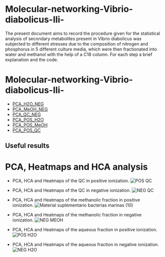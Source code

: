 # Molecular-networking-Vibrio-diabolicus-Ili-
The present document aims to record the procedure given for the statistical analysis of secondary metabolites present in Vibrio diabolicus was subjected to different stresses due to the composition of nitrogen and phosphorus in 5 different culture media, which were then fractionated into water and methanol with the help of a C18 column. For each step a brief explanation and the code.
# Molecular-networking-Vibrio-diabolicus-Ili-
- [PCA_H2O_NEG](https://github.com/IKIAM-NPLab/Molecular-networking-Vibrio-diabolicus-Ili-/blob/0d29c7ee37cebd13264277641863cdef4cc9326d/PCA_H2O_NEG.Rmd)
- [PCA_MeOH_NEG](https://github.com/IKIAM-NPLab/Molecular-networking-Vibrio-diabolicus-Ili-/blob/0d29c7ee37cebd13264277641863cdef4cc9326d/PCA_MeOH_NEG.Rmd)
- [PCA_QC_NEG](https://github.com/IKIAM-NPLab/Molecular-networking-Vibrio-diabolicus-Ili-/blob/0d29c7ee37cebd13264277641863cdef4cc9326d/PCA_QC_NEG.Rmd)
- [PCA_POS_H2O](https://github.com/IKIAM-NPLab/Molecular-networking-Vibrio-diabolicus-Ili-/blob/0d29c7ee37cebd13264277641863cdef4cc9326d/PCA_POS_H2O.Rmd)
- [PCA_POS_MeOH](https://github.com/IKIAM-NPLab/Molecular-networking-Vibrio-diabolicus-Ili-/blob/0d29c7ee37cebd13264277641863cdef4cc9326d/PCA_POS_MeOH.Rmd)
- [PCA_POS_QC](https://github.com/IKIAM-NPLab/Molecular-networking-Vibrio-diabolicus-Ili-/blob/0d29c7ee37cebd13264277641863cdef4cc9326d/PCA_POS_QC.Rmd)
## Useful results
# PCA, Heatmaps and HCA analysis
- PCA, HCA and Heatmaps of the QC in positive ionization.
![POS QC](https://github.com/user-attachments/assets/73275932-d29b-41ed-abc5-7536ca0f4abd)

- PCA, HCA and Heatmaps of the QC in negative ionization.
![NEG QC](https://github.com/user-attachments/assets/82200715-9082-41b6-aa53-6a404ea7d3f9)

- PCA, HCA and Heatmaps of the methanolic fraction in positive ionization.
![Material suplementario bacterias marinas (10)](https://github.com/user-attachments/assets/e8ddeaf1-4958-497b-bb80-375a9c076c37)

- PCA, HCA and Heatmaps of the methanolic fraction in negative ionization.
![NEG MEOH](https://github.com/user-attachments/assets/b7348d2c-cb13-40d1-99c0-e7f465d3e931)

- PCA, HCA and Heatmaps of the aqueous fraction in positive ionization.
![POS H2O](https://github.com/user-attachments/assets/4817617b-29c2-47a3-bda7-104760c20ff7)

- PCA, HCA and Heatmaps of the aqueous fraction in negative ionization.
![NEG H2O](https://github.com/user-attachments/assets/2fd139e0-3d4d-47e8-9af6-e1250fc0c583)

